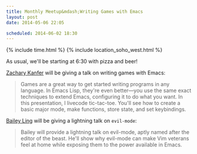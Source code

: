 ```yaml
---
title: Monthly Meetup&mdash;Writing Games with Emacs
layout: post
date: 2014-05-06 22:05

scheduled: 2014-06-02 18:30
---
```


{% include time.html %}
{% include location_soho_west.html %}

As usual, we'll be starting at 6:30 with pizza and beer!

[Zachary Kanfer](http://zck.me) will be giving a talk on writing games with Emacs:

> Games are a great way to get started writing programs in any language. In Emacs Lisp, they're even better—you use the same exact techniques to extend Emacs, configuring it to do what you want. In this presentation, I livecode tic-tac-toe. You'll see how to create a basic major mode, make functions, store state, and set keybindings.

[Bailey Ling](http://bling.github.io) will be giving a lightning talk on `evil-mode`:

> Bailey will provide a lightning talk on evil-mode, aptly named after the editor of the beast. He'll show why evil-mode can make Vim veterans feel at home while exposing them to the power available in Emacs.
